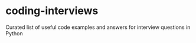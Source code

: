 # coding-interviews
Curated list of useful code examples and answers for interview questions in Python
